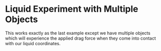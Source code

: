 # Liquid Experiment with Multiple Objects

This works exactly as the last example except we have multiple objects which will experience the applied drag force when they come into contact with our liquid coordinates.
